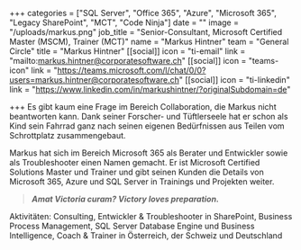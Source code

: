 +++
categories = ["SQL Server", "Office 365", "Azure", "Microsoft 365", "Legacy SharePoint", "MCT", "Code Ninja"]
date = ""
image = "/uploads/markus.png"
job_title = "Senior-Consultant, Microsoft Certified Master (MSCM), Trainer (MCT)"
name = "Markus Hintner"
team = "General Circle"
title = "Markus Hintner"
[[social]]
icon = "ti-email"
link = "mailto:markus.hintner@corporatesoftware.ch"
[[social]]
icon = "teams-icon"
link = "https://teams.microsoft.com/l/chat/0/0?users=markus.hintner@corporatesoftware.ch"
[[social]]
icon = "ti-linkedin"
link = "https://www.linkedin.com/in/markushintner/?originalSubdomain=de"

+++
Es gibt kaum eine Frage im Bereich Collaboration, die Markus nicht beantworten kann. Dank seiner Forscher- und Tüftlerseele hat er schon als Kind sein Fahrrad ganz nach seinen eigenen Bedürfnissen aus Teilen vom Schrottplatz zusammengebaut.

Markus hat sich im Bereich Microsoft 365 als Berater und Entwickler sowie als Troubleshooter einen Namen gemacht. Er ist Microsoft Certified Solutions Master und Trainer und gibt seinen Kunden die Details von Microsoft 365, Azure und SQL Server in Trainings und Projekten weiter.

> **_Amat Victoria curam? Victory loves preparation._**

Aktivitäten: Consulting, Entwickler & Troubleshooter in SharePoint, Business Process Management, SQL Server Database Engine und Business Intelligence, Coach & Trainer in Österreich, der Schweiz und Deutschland